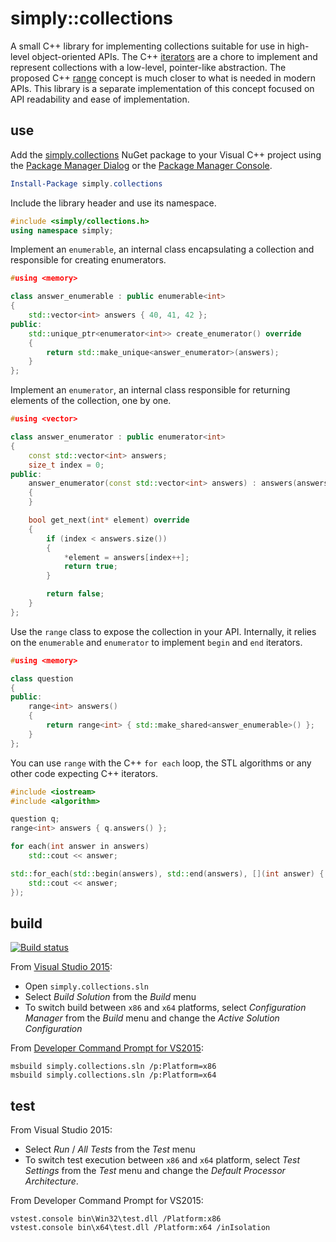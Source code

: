 # simply::collections

A small C++ library for implementing collections suitable for use in high-level object-oriented APIs.
The C++ [iterators](http://en.cppreference.com/w/cpp/concept/Iterator) are a chore to implement and 
represent collections with a low-level, pointer-like abstraction. The proposed C++
[range](https://github.com/ericniebler/range-v3) concept is much closer to what is needed in modern APIs. 
This library is a separate implementation of this concept focused on API readability and ease of implementation.

## use

Add the [simply.collections](http://www.nuget.org/packages/simply.collections) NuGet package to your Visual C++ 
project using the [Package Manager Dialog](http://docs.nuget.org/consume/Package-Manager-Dialog) or 
the [Package Manager Console](http://docs.nuget.org/consume/package-manager-console).
``` PowerShell
Install-Package simply.collections
```

Include the library header and use its namespace.
``` C++
#include <simply/collections.h>
using namespace simply;
```

Implement an `enumerable`, an internal class encapsulating a collection and responsible for creating enumerators.
``` C++
#using <memory>

class answer_enumerable : public enumerable<int>
{
    std::vector<int> answers { 40, 41, 42 };
public:
    std::unique_ptr<enumerator<int>> create_enumerator() override
    {
        return std::make_unique<answer_enumerator>(answers);
    }
};
```

Implement an `enumerator`, an internal class responsible for returning elements of the collection, one by one.
``` C++
#using <vector>

class answer_enumerator : public enumerator<int>
{
    const std::vector<int> answers;
    size_t index = 0;
public:
    answer_enumerator(const std::vector<int> answers) : answers(answers)
    {
    }

    bool get_next(int* element) override
    {
        if (index < answers.size())
        {
            *element = answers[index++];
            return true;
        }

        return false;
    }
};
```

Use the `range` class to expose the collection in your API. Internally, it relies on the 
`enumerable` and `enumerator` to implement `begin` and `end` iterators.
``` C++
#using <memory>

class question
{
public:
    range<int> answers()
    {
        return range<int> { std::make_shared<answer_enumerable>() };
    }
};
```

You can use `range` with the C++ `for each` loop, the STL algorithms or any other code expecting C++ iterators.
``` C++
#include <iostream>
#include <algorithm>

question q;
range<int> answers { q.answers() };

for each(int answer in answers)
    std::cout << answer;

std::for_each(std::begin(answers), std::end(answers), [](int answer) {
    std::cout << answer;
});
```

## build

[![Build status](https://ci.appveyor.com/api/projects/status/github/olegsych/simply.collections?branch=master)](https://ci.appveyor.com/project/olegsych/simply-collections/branch/master)

From [Visual Studio 2015](https://www.visualstudio.com/downloads):
- Open `simply.collections.sln`
- Select _Build Solution_ from the _Build_ menu
- To switch build between `x86` and `x64` platforms, select _Configuration Manager_ from the _Build_ menu and change the _Active Solution Configuration_

From [Developer Command Prompt for VS2015](https://msdn.microsoft.com/en-us/library/ms229859.aspx):
```
msbuild simply.collections.sln /p:Platform=x86
msbuild simply.collections.sln /p:Platform=x64
```

## test

From Visual Studio 2015:
- Select _Run_ / _All Tests_ from the _Test_ menu
- To switch test execution between `x86` and `x64` platform, select _Test Settings_ from the _Test_ menu and change the _Default Processor Architecture_.

From Developer Command Prompt for VS2015:
```
vstest.console bin\Win32\test.dll /Platform:x86
vstest.console bin\x64\test.dll /Platform:x64 /inIsolation
```